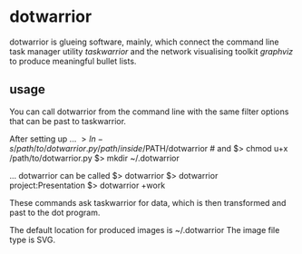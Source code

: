 # dotwarrior

dotwarrior is glueing software, mainly, which connect the command line task
manager utility *taskwarrior* and the network visualising toolkit *graphviz*
to produce meaningful bullet lists.

## usage

You can call dotwarrior from the command line with the same filter options that
can be past to taskwarrior.

After setting up ...
$> ln -s /path/to/dotwarrior.py /path/inside/$PATH/dotwarrior  # and
$> chmod u+x /path/to/dotwarrior.py
$> mkdir ~/.dotwarrior

... dotwarrior can be called
$> dotwarrior
$> dotwarrior project:Presentation
$> dotwarrior +work

These commands ask taskwarrior for data, which is then transformed and
past to the dot program.

The default location for produced images is ~/.dotwarrior
The image file type is SVG.
